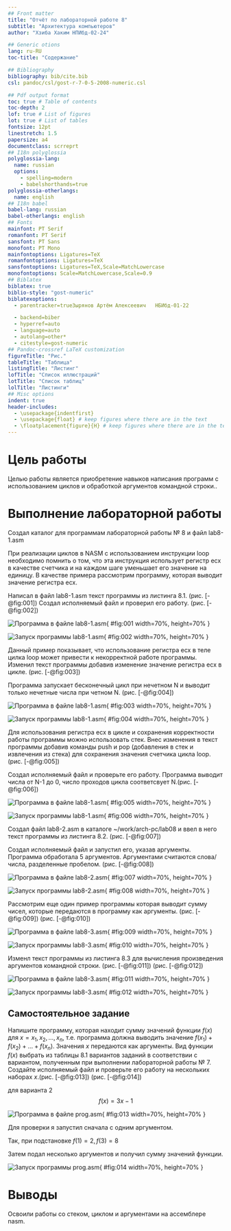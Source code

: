 ```yaml
---
## Front matter
title: "Отчёт по лабораторной работе 8"
subtitle: "Архитектура компьютеров"
author: "Хзиба Хаким НПИбд-02-24"

## Generic otions
lang: ru-RU
toc-title: "Содержание"

## Bibliography
bibliography: bib/cite.bib
csl: pandoc/csl/gost-r-7-0-5-2008-numeric.csl

## Pdf output format
toc: true # Table of contents
toc-depth: 2
lof: true # List of figures
lot: true # List of tables
fontsize: 12pt
linestretch: 1.5
papersize: a4
documentclass: scrreprt
## I18n polyglossia
polyglossia-lang:
  name: russian
  options:
	- spelling=modern
	- babelshorthands=true
polyglossia-otherlangs:
  name: english
## I18n babel
babel-lang: russian
babel-otherlangs: english
## Fonts
mainfont: PT Serif
romanfont: PT Serif
sansfont: PT Sans
monofont: PT Mono
mainfontoptions: Ligatures=TeX
romanfontoptions: Ligatures=TeX
sansfontoptions: Ligatures=TeX,Scale=MatchLowercase
monofontoptions: Scale=MatchLowercase,Scale=0.9
## Biblatex
biblatex: true
biblio-style: "gost-numeric"
biblatexoptions:
  - parentracker=trueЗырянов Артём Алексеевич	НБИбд-01-22

  - backend=biber
  - hyperref=auto
  - language=auto
  - autolang=other*
  - citestyle=gost-numeric
## Pandoc-crossref LaTeX customization
figureTitle: "Рис."
tableTitle: "Таблица"
listingTitle: "Листинг"
lofTitle: "Список иллюстраций"
lotTitle: "Список таблиц"
lolTitle: "Листинги"
## Misc options
indent: true
header-includes:
  - \usepackage{indentfirst}
  - \usepackage{float} # keep figures where there are in the text
  - \floatplacement{figure}{H} # keep figures where there are in the text
---
```


# Цель работы

Целью работы является приобретение навыков написания программ с использованием циклов и обработкой аргументов командной строки..

# Выполнение лабораторной работы

Создал каталог для программам лабораторной работы № 8 и файл lab8-1.asm

При реализации циклов в NASM с использованием инструкции loop необходимо помнить
о том, что эта инструкция использует регистр ecx в качестве счетчика и на каждом шаге
уменьшает его значение на единицу. В качестве примера рассмотрим программу, которая
выводит значение регистра ecx. 

Написал в файл lab8-1.asm текст программы из листинга 8.1. (рис. [-@fig:001])
Создал исполняемый файл и проверил его работу. (рис. [-@fig:002])

![Программа в файле lab8-1.asm](image/01.png){ #fig:001 width=70%, height=70% }

![Запуск программы lab8-1.asm](image/02.png){ #fig:002 width=70%, height=70% }

Данный пример показывает, что использование регистра ecx в теле цилка
loop может привести к некорректной работе программы. 
Изменил текст программы добавив изменение значение регистра ecx в цикле. (рис. [-@fig:003])

Программа запускает бесконечный цикл при нечетном N и выводит только нечетные числа при четном N. (рис. [-@fig:004])

![Программа в файле lab8-1.asm](image/03.png){ #fig:003 width=70%, height=70% }

![Запуск программы lab8-1.asm](image/04.png){ #fig:004 width=70%, height=70% }

Для использования регистра ecx в цикле и сохранения корректности работы
программы можно использовать стек. Внес изменения в текст программы
добавив команды push и pop (добавления в стек и извлечения из стека) для
сохранения значения счетчика цикла loop. (рис. [-@fig:005])

Создал исполняемый файл и проверьте его работу. 
Программа выводит числа от N-1 до 0, число проходов цикла соответсвует N.(рис. [-@fig:006])

![Программа в файле lab8-1.asm](image/05.png){ #fig:005 width=70%, height=70% }

![Запуск программы lab8-1.asm](image/06.png){ #fig:006 width=70%, height=70% }

Создал файл lab8-2.asm в каталоге ~/work/arch-pc/lab08 и ввел в него 
текст программы из листинга 8.2. (рис. [-@fig:007])

Создал исполняемый файл и запустил его, указав аргументы.
Программа обработала 5 аргументов. Аргументами считаются слова/числа, разделенные пробелом. (рис. [-@fig:008])

![Программа в файле lab8-2.asm](image/07.png){ #fig:007 width=70%, height=70% }

![Запуск программы lab8-2.asm](image/08.png){ #fig:008 width=70%, height=70% }

Рассмотрим еще один пример программы которая выводит сумму чисел,
которые передаются в программу как аргументы. (рис. [-@fig:009]) (рис. [-@fig:010])

![Программа в файле lab8-3.asm](image/09.png){ #fig:009 width=70%, height=70% }

![Запуск программы lab8-3.asm](image/10.png){ #fig:010 width=70%, height=70% }

Изменл текст программы из листинга 8.3 для вычисления произведения
аргументов командной строки. (рис. [-@fig:011]) (рис. [-@fig:012])

![Программа в файле lab8-3.asm](image/11.png){ #fig:011 width=70%, height=70% }

![Запуск программы lab8-3.asm](image/12.png){ #fig:012 width=70%, height=70% }

## Самостоятельное задание

Напишите программу, которая находит сумму значений функции 
$f(x)$ для $x = x_1, x_2, ..., x_n$, т.е. программа должна выводить значение 
$f(x_1) + f(x_2)+ ... +f(x_n)$. 
Значения $x$ передаются как аргументы. 
Вид функции $f(x)$ выбрать из таблицы 8.1 вариантов заданий в соответствии с вариантом, 
полученным при выполнении лабораторной работы № 7. 
Создайте исполняемый файл и проверьте его работу на нескольких наборах $x$.(рис. [-@fig:013]) (рис. [-@fig:014])

для варианта 2 $$f(x) = 3x-1$$ 

![Программа в файле prog.asm](image/13.png){ #fig:013 width=70%, height=70% }

Для проверки я запустил сначала с одним аргументом. 

Так, при подстановке $f(1)=2, f(3)=8$

Затем подал несколько аргументов и получил сумму значений функции.

![Запуск программы prog.asm](image/14.png){ #fig:014 width=70%, height=70% }

# Выводы

Освоили работы со стеком, циклом и аргументами на ассемблере nasm.
